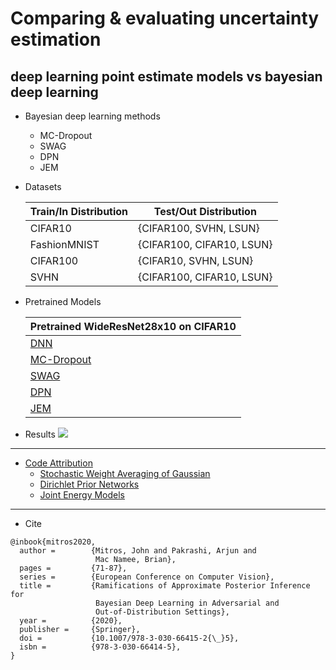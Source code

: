  # Comparing & evaluating uncertainty estimation
 ## deep learning point estimate models vs bayesian deep learning

 - Bayesian deep learning methods
   - MC-Dropout
   - SWAG
   - DPN
   - JEM

- Datasets

  | Train/In Distribution | Test/Out Distribution |
  | --------------------- | --------------------- |
  | CIFAR10               | {CIFAR100, SVHN, LSUN}|
  | FashionMNIST          | {CIFAR100, CIFAR10, LSUN}|
  | CIFAR100              | {CIFAR10, SVHN, LSUN}|
  | SVHN                  | {CIFAR100, CIFAR10, LSUN}|

- Pretrained Models

  | Pretrained WideResNet28x10 on CIFAR10         |
  | --------------------------------------------- |
  | [DNN](https://drive.google.com/file/d/1hVDuwDvlr3o32QVyfMwmdrtAV7u85ZR9/view?usp=sharing) |
  | [MC-Dropout](https://drive.google.com/file/d/1WTNEsKMTNhm8LULA9ud3D558PRXwkbhI/view?usp=sharing) |
  | [SWAG](https://drive.google.com/file/d/18vxlAPT_xjg_HMFeM1qPKKajopvBXJ5y/view?usp=sharing) |
  | [DPN](https://drive.google.com/file/d/1eiovYIXnf9fpYdbTdamBeyjnzWt6PhGV/view?usp=sharing) |
  | [JEM](http://www.cs.toronto.edu/~wgrathwohl/CIFAR10_MODEL.pt) |

- Results
![](./imgs/results_table.png)
---
- <u>Code Attribution</u>
  - [Stochastic Weight Averaging of Gaussian](https://github.com/wjmaddox/swa_gaussian)
  - [Dirichlet Prior Networks](https://github.com/KaosEngineer/PriorNetworks)
  - [Joint Energy Models](https://github.com/wgrathwohl/JEM)

---
- Cite
```
@inbook{mitros2020,
  author =        {Mitros, John and Pakrashi, Arjun and
                   Mac Namee, Brian},
  pages =         {71-87},
  series =        {European Conference on Computer Vision},
  title =         {Ramifications of Approximate Posterior Inference for
                   Bayesian Deep Learning in Adversarial and
                   Out-of-Distribution Settings},
  year =          {2020},
  publisher =     {Springer},
  doi =           {10.1007/978-3-030-66415-2{\_}5},
  isbn =          {978-3-030-66414-5},
}
```
